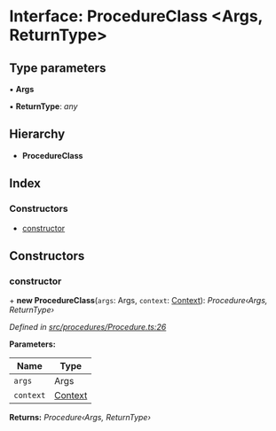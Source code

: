 # Interface: ProcedureClass <**Args, ReturnType**>

## Type parameters

▪ **Args**

▪ **ReturnType**: *any*

## Hierarchy

* **ProcedureClass**

## Index

### Constructors

* [constructor](procedures.procedureclass.md#constructor)

## Constructors

###  constructor

\+ **new ProcedureClass**(`args`: Args, `context`: [Context](../classes/_context_.context.md)): *Procedure‹Args, ReturnType›*

*Defined in [src/procedures/Procedure.ts:26](https://github.com/PolymathNetwork/polymath-sdk/blob/ce52226/src/procedures/Procedure.ts#L26)*

**Parameters:**

Name | Type |
------ | ------ |
`args` | Args |
`context` | [Context](../classes/_context_.context.md) |

**Returns:** *Procedure‹Args, ReturnType›*
